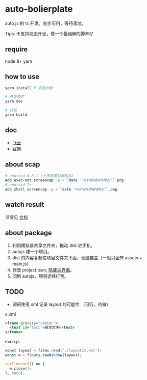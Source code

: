 # auto-bolierplate

auto.js 的 ts 开发，初步可用，等待落地。

Tips: 不支持视图开发，做一个最纯粹的脚本仔

## require

node 8+
yarn

## how to use

```bash
yarn install # 安装依赖

# 开发模式
yarn dev

# 打包
yarn build
```

## doc

- [飞云](https://easydoc.xyz/#/doc/25791054/uw2FUUiw/3bEzXb4y)
- [官网](https://hyb1996.github.io/AutoJs-Docs/)

## about scap

```bash
# android 6.0.1 (大多数模拟器版本)
adb exec-out screencap -p > `date '+%Y%m%d%H%M%S'`.png
# android 7+
adb shell screencap -p > `date '+%Y%m%d%H%M%S'`.png

```

## watch result

详情见 [文档](https://github.com/amateur-coder-union/Auto.js-VSCode-Extension/tree/dev)

## about package

1. 利用模拟器共享文件夹，拖动 dist 进手机。
2. autojs 建一个项目。
3. dist 的内容复制进项目文件夹下面，无脑覆盖（一般只会有 assets + main.js）
4. 修改 project.json, [隐藏主界面](https://easydoc.xyz/#/doc/25791054/uw2FUUiw/KYYtRplN)。
5. 回到 autojs，项目选择打包。

## TODO

- 调研使用 xml 记录 layout 的可能性.（可行，待做）

x.xml

```xml
<frame gravity="center">
  <text id="text">悬浮文字</text>
</frame>
```

main.js

```js
const layout = files.read('./layout/x.xml');
const w = floaty.rawWindow(layout);

setTimeout(() => {
  w.close();
}, 6000);
```
